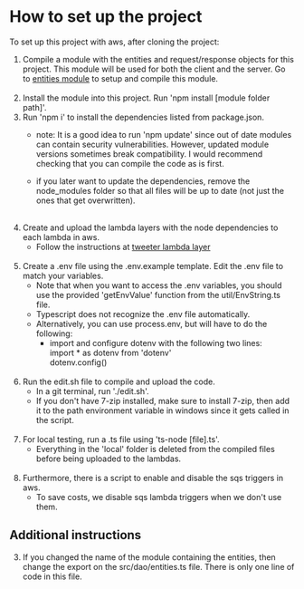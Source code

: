 # How to set up the project
To set up this project with aws, after cloning the project:

1. Compile a module with the entities and request/response objects for this project. This module will be used for both the client and the server. Go to <a href="https://github.com/MichaelCh-svg/tweeter-entities-chemps-svg" target="_blank" rel="noopener noreferrer">entities module</a> to setup and compile this module.
<br><br>
2. Install the module into this project. Run 'npm install [module folder path]'.
1. Run 'npm i' to install the dependencies listed from package.json.
    - note: It is a good idea to run 'npm update' since out of date modules can contain security vulnerabilities. However, updated module versions sometimes break compatibility. I would recommend checking that you can compile the code as is first.

    - if you later want to update the dependencies, remove the node_modules folder so that all files will be up to date (not just the ones that get overwritten).
<br><br>
2. Create and upload the lambda layers with the node dependencies to each lambda in aws.
    - Follow the instructions at <a href="https://github.com/MichaelCh-svg/tweeter-lambda-layer" target="_blank" rel="noopener noreferrer">tweeter lambda layer</a>
<br><br>
2. Create a .env file using the .env.example template. Edit the .env file to match your variables.
    - Note that when you want to access the .env variables, you should use the provided 'getEnvValue' function from the util/EnvString.ts file.
    - Typescript does not recognize the .env file automatically.
    - Alternatively, you can use process.env, but will have to do the following:
        - import and configure dotenv with the following two lines:<br>
        import * as dotenv from 'dotenv'<br>
        dotenv.config()
<br><br>
3. Run the edit.sh file to compile and upload the code. 
    - In a git terminal, run './edit.sh'.
    - If you don't have 7-zip installed, make sure to install 7-zip, then add it to the path environment variable in windows since it gets called in the script.
<br><br>
4. For local testing, run a .ts file using 'ts-node [file].ts'.
    - Everything in the 'local' folder is deleted from the compiled files before being uploaded to the lambdas.
<br><br>
5. Furthermore, there is a script to enable and disable the sqs triggers in aws.
    - To save costs, we disable sqs lambda triggers when we don't use them.

## Additional instructions
3. If you changed the name of the module containing the entities, then change the export on the src/dao/entities.ts file. There is only one line of code in this file.
